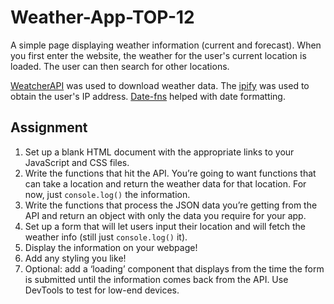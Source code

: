 # Weather-App-TOP-12

A simple page displaying weather information (current and forecast). When you first enter the website, the weather for the user's current location is loaded. The user can then search for other locations.

[WeatcherAPI](https://www.weatherapi.com/) was used to download weather data. The [ipify](https://www.ipify.org/) was used to obtain the user's IP address. [Date-fns](https://date-fns.org/) helped with date formatting.

## Assignment

1. Set up a blank HTML document with the appropriate links to your JavaScript and CSS files.
2. Write the functions that hit the API. You’re going to want functions that can take a location and return the weather data for that location. For now, just `console.log()` the information.
3. Write the functions that process the JSON data you’re getting from the API and return an object with only the data you require for your app.
4. Set up a form that will let users input their location and will fetch the weather info (still just `console.log()` it).
5. Display the information on your webpage!
6. Add any styling you like!
7. Optional: add a ‘loading’ component that displays from the time the form is submitted until the information comes back from the API. Use DevTools to test for low-end devices.